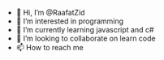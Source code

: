 - 👋 Hi, I’m @RaafatZid
- 👀 I’m interested in programming 
- 🌱 I’m currently learning javascript and c#
- 💞️ I’m looking to collaborate on learn code
- 📫 How to reach me 

<!---
Raafat30/Raafat30 is a ✨ special ✨ repository because its `README.md` (this file) appears on your GitHub profile.
You can click the Preview link to take a look at your changes.
--->
